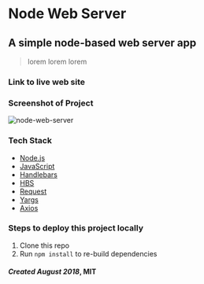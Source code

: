 # Node Web Server

## A simple node-based web server app

> lorem lorem lorem

### Link to live web site

### Screenshot of Project

![node-web-server](https://raw.github.com/captnwalker/node-web-server/master/img/screenshot.gif "node-web-server")

### Tech Stack

- [Node.js](https://nodejs.org)
- [JavaScript](https://developer.mozilla.org/en-US/docs/Web/JavaScript)
- [Handlebars](https://handlebarsjs.com/)
- [HBS](https://www.npmjs.com/package/hbs)
- [Request](https://www.npmjs.com/package/request)
- [Yargs](https://www.npmjs.com/package/yargs)
- [Axios](https://www.npmjs.com/package/axios)

### Steps to deploy this project locally

1.  Clone this repo
2.  Run `npm install` to re-build dependencies

#### *Created August 2018*, MIT
